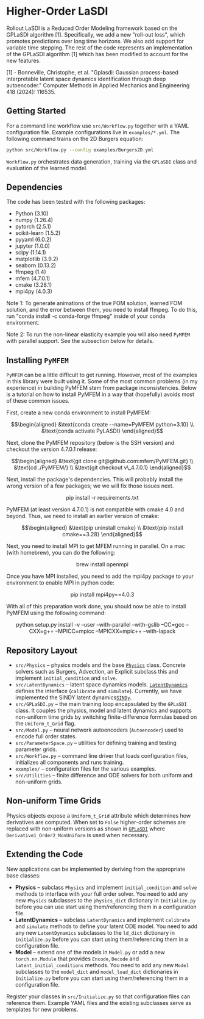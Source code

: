 # Higher-Order LaSDI

Rollout LaSDI is a Reduced Order Modeling framework based on the GPLaSDI algorithm [1]. Specifically, we add a new "roll-out loss", which promotes predictions over long time horizons. We also add support for variable time stepping. The rest of the code represents an implementation of the GPLaSDI algorithm [1] which has been modified to account for the new features. 

[1] - Bonneville, Christophe, et al. "Gplasdi: Gaussian process-based interpretable latent space dynamics identification through deep autoencoder." Computer Methods in Applied Mechanics and Engineering 418 (2024): 116535.



## Getting Started

For a command line workflow use `src/Workflow.py` together with a YAML configuration file. Example configurations live in `examples/*.yml`. The following command trains on the 2D Burgers equation:

```bash
python src/Workflow.py --config examples/Burgers2D.yml
```

`Workflow.py` orchestrates data generation, training via the `GPLaSDI` class and evaluation of the learned model.



## Dependencies

The code has been tested with the following packages:

- Python (3.10)
- numpy (1.26.4)
- pytorch (2.5.1)
- scikit-learn (1.5.2)
- pyyaml (6.0.2)
- jupyter (1.0.0)
- scipy (1.14.1)
- matplotlib (3.9.2)
- seaborn (0.13.2)
- ffmpeg (1.4)
- mfem (4.7.0.1)
- cmake (3.28.1)
- mpi4py (4.0.3)

Note 1: To generate animations of the true FOM solution, learned FOM solution, and the error between them, you need to install ffmpeg.
To do this, run "conda install -c conda-forge ffmpeg" inside of your conda environment. 

Note 2: To run the non-linear elasticity example you will also need `PyMFEM` with parallel support. 
See the subsection below for details. 



## Installing `PyMFEM`

`PyMFEM` can be a little difficult to get running. 
However, most of the examples in this library were built using it. 
Some of the most common problems (in my experience) in building PyMFEM stem from package inconsistencies.
Below is a tutorial on how to install PyMFEM in a way that (hopefully) avoids most of these common issues.

First, create a new conda environment to install PyMFEM:

$$\begin{aligned}
&\text{conda create --name=PyMFEM python=3.10} \\
&\text{conda activate PyLASDI} 
\end{aligned}$$

Next, clone the PyMFEM repository (below is the SSH version) and checkout the version 4.7.0.1 release: 

$$\begin{aligned}
&\text{git clone git@github.com:mfem/PyMFEM.git} \\
&\text{cd ./PyMFEM/} \\
&\text{git checkout v\_4.7.0.1}
\end{aligned}$$

Next, install the package's dependencies. This will probably install the wrong version of a few packages; we we will fix those issues next. 

$$\text{pip install -r requirements.txt}$$

PyMFEM (at least version 4.7.0.1) is not compatible with cmake 4.0 and beyond. Thus, we need to install an earlier version of cmake:

$$\begin{aligned}
&\text{pip uninstall cmake} \\
&\text{pip install cmake==3.28} 
\end{aligned}$$

Next, you need to install MPI to get MFEM running in parallel. On a mac (with homebrew), you can do the following:

$$\text{brew install openmpi}$$

Once you have MPI installed, you need to add the mpi4py package to your environment to enable MPI in python code: 

$$\text{pip install mpi4py==4.0.3}$$

With all of this preparation work done, you should now be able to install PyMFEM using the following command:

$$\text{python setup.py install -v --user --with-parallel --with-gslib --CC=gcc --CXX=g++ --MPICC=mpicc --MPICXX=mpic++ --with-lapack}$$





## Repository Layout

- `src/Physics` – physics models and the base [`Physics`](src/Physics/Physics.py) class. Concrete solvers such as Burgers, Advection, an Explicit subclass this and implement `initial_condition` and `solve`.
- `src/LatentDynamics` – latent space dynamics models. [`LatentDynamics`](src/LatentDynamics/LatentDynamics.py) defines the interface (`calibrate` and `simulate`). Currently, we have implemented the SINDY latent dynamics[`SINDy`](src/LatentDynamics/SINDy.py).
- `src/GPLaSDI.py` – the main training loop encapsulated by the `GPLaSDI` class. It couples the physics, model and latent dynamics and supports non-uniform time grids by switching finite-difference formulas based on the `Uniform_t_Grid` flag.
- `src/Model.py` – neural network autoencoders (`Autoencoder`) used to encode full order states.
- `src/ParameterSpace.py` – utilities for defining training and testing parameter grids.
- `src/Workflow.py` – command line driver that loads configuration files, initializes all components and runs training.
- `examples/` – configuration files for the various examples. 
- `src/Utilities` – finite difference and ODE solvers for both uniform and non-uniform grids.


## Non-uniform Time Grids

Physics objects expose a `Uniform_t_Grid` attribute which determines how derivatives are computed. When set to `False` higher-order schemes are replaced with non-uniform versions as shown in [`GPLaSDI`](src/GPLaSDI.py) where `Derivative1_Order2_NonUniform` is used when necessary.



## Extending the Code

New applications can be implemented by deriving from the appropriate base classes:

- **Physics** – subclass `Physics` and implement `initial_condition` and `solve` methods to interface with your full order solver. You need to add any new `Physics` subclasses to the `physics_dict` dictionary in `Initialize.py` before you can use start using them/referencing them in a configuration file.
- **LatentDynamics** – subclass `LatentDynamics` and implement `calibrate` and `simulate` methods to define your latent ODE model. You need to add any new `LatentDynamics` subclasses to the `ld_dict` dictionary in `Initialize.py` before you can start using them/referencing them in a configuration file.
- **Model** – extend one of the models in `Model.py` or add a new `torch.nn.Module` that provides `Encode`, `Decode` and `latent_initial_conditions` methods. You need to add any new `Model` subclasses to the `model_dict` and `model_load_dict` dictionaries in `Initialize.py` before you can start using them/referencing them in a configuration file.

Register your classes in `src/Initialize.py` so that configuration files can reference them. Example YAML files and the existing subclasses serve as templates for new problems.
